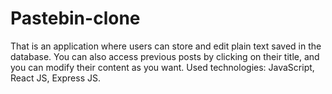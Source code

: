 # Pastebin-clone

That is an application where users can store and edit plain text saved in the database. You can also access previous posts by clicking on their title, and you can modify their content as you want. Used technologies: JavaScript, React JS, Express JS.
